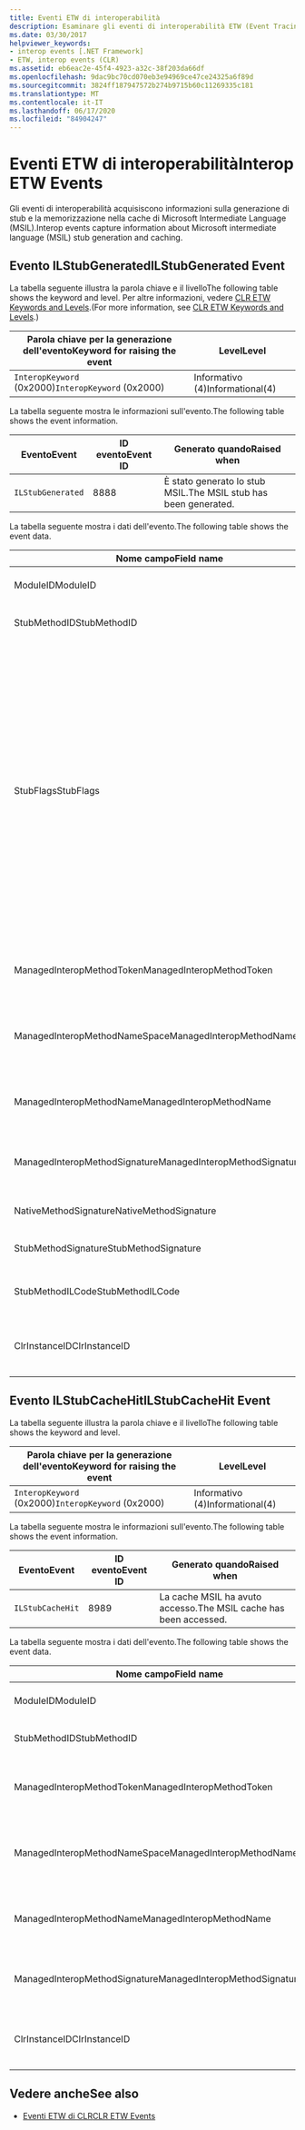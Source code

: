```yaml
---
title: Eventi ETW di interoperabilità
description: Esaminare gli eventi di interoperabilità ETW (Event Tracing for Windows), che acquisiscono informazioni sulla generazione di stub Microsoft Intermediate Language (MSIL) & la memorizzazione nella cache in .NET.
ms.date: 03/30/2017
helpviewer_keywords:
- interop events [.NET Framework]
- ETW, interop events (CLR)
ms.assetid: eb6eac2e-45f4-4923-a32c-38f203da66df
ms.openlocfilehash: 9dac9bc70cd070eb3e94969ce47ce24325a6f89d
ms.sourcegitcommit: 3824ff187947572b274b9715b60c11269335c181
ms.translationtype: MT
ms.contentlocale: it-IT
ms.lasthandoff: 06/17/2020
ms.locfileid: "84904247"
---
```

# <a name="interop-etw-events"></a><span data-ttu-id="4fea3-103">Eventi ETW di interoperabilità</span><span class="sxs-lookup"><span data-stu-id="4fea3-103">Interop ETW Events</span></span>
<span data-ttu-id="4fea3-104">Gli eventi di interoperabilità acquisiscono informazioni sulla generazione di stub e la memorizzazione nella cache di Microsoft Intermediate Language (MSIL).</span><span class="sxs-lookup"><span data-stu-id="4fea3-104">Interop events capture information about Microsoft intermediate language (MSIL) stub generation and caching.</span></span>  

## <a name="ilstubgenerated-event"></a><span data-ttu-id="4fea3-105">Evento ILStubGenerated</span><span class="sxs-lookup"><span data-stu-id="4fea3-105">ILStubGenerated Event</span></span>

<span data-ttu-id="4fea3-106">La tabella seguente illustra la parola chiave e il livello</span><span class="sxs-lookup"><span data-stu-id="4fea3-106">The following table shows the keyword and level.</span></span> <span data-ttu-id="4fea3-107">Per altre informazioni, vedere [CLR ETW Keywords and Levels](clr-etw-keywords-and-levels.md).</span><span class="sxs-lookup"><span data-stu-id="4fea3-107">(For more information, see [CLR ETW Keywords and Levels](clr-etw-keywords-and-levels.md).)</span></span>  
  
|<span data-ttu-id="4fea3-108">Parola chiave per la generazione dell'evento</span><span class="sxs-lookup"><span data-stu-id="4fea3-108">Keyword for raising the event</span></span>|<span data-ttu-id="4fea3-109">Level</span><span class="sxs-lookup"><span data-stu-id="4fea3-109">Level</span></span>|  
|-----------------------------------|-----------|  
|<span data-ttu-id="4fea3-110">`InteropKeyword` (0x2000)</span><span class="sxs-lookup"><span data-stu-id="4fea3-110">`InteropKeyword` (0x2000)</span></span>|<span data-ttu-id="4fea3-111">Informativo (4)</span><span class="sxs-lookup"><span data-stu-id="4fea3-111">Informational(4)</span></span>|  
  
 <span data-ttu-id="4fea3-112">La tabella seguente mostra le informazioni sull'evento.</span><span class="sxs-lookup"><span data-stu-id="4fea3-112">The following table shows the event information.</span></span>  
  
|<span data-ttu-id="4fea3-113">Evento</span><span class="sxs-lookup"><span data-stu-id="4fea3-113">Event</span></span>|<span data-ttu-id="4fea3-114">ID evento</span><span class="sxs-lookup"><span data-stu-id="4fea3-114">Event ID</span></span>|<span data-ttu-id="4fea3-115">Generato quando</span><span class="sxs-lookup"><span data-stu-id="4fea3-115">Raised when</span></span>|  
|-----------|--------------|-----------------|  
|`ILStubGenerated`|<span data-ttu-id="4fea3-116">88</span><span class="sxs-lookup"><span data-stu-id="4fea3-116">88</span></span>|<span data-ttu-id="4fea3-117">È stato generato lo stub MSIL.</span><span class="sxs-lookup"><span data-stu-id="4fea3-117">The MSIL stub has been generated.</span></span>|  
  
 <span data-ttu-id="4fea3-118">La tabella seguente mostra i dati dell'evento.</span><span class="sxs-lookup"><span data-stu-id="4fea3-118">The following table shows the event data.</span></span>  
  
|<span data-ttu-id="4fea3-119">Nome campo</span><span class="sxs-lookup"><span data-stu-id="4fea3-119">Field name</span></span>|<span data-ttu-id="4fea3-120">Tipo di dati</span><span class="sxs-lookup"><span data-stu-id="4fea3-120">Data type</span></span>|<span data-ttu-id="4fea3-121">Descrizione</span><span class="sxs-lookup"><span data-stu-id="4fea3-121">Description</span></span>|  
|----------------|---------------|-----------------|  
|<span data-ttu-id="4fea3-122">ModuleID</span><span class="sxs-lookup"><span data-stu-id="4fea3-122">ModuleID</span></span>|<span data-ttu-id="4fea3-123">win:UInt16</span><span class="sxs-lookup"><span data-stu-id="4fea3-123">win:UInt16</span></span>|<span data-ttu-id="4fea3-124">Identificatore del modulo.</span><span class="sxs-lookup"><span data-stu-id="4fea3-124">The module identifier.</span></span>|  
|<span data-ttu-id="4fea3-125">StubMethodID</span><span class="sxs-lookup"><span data-stu-id="4fea3-125">StubMethodID</span></span>|<span data-ttu-id="4fea3-126">win:UInt64</span><span class="sxs-lookup"><span data-stu-id="4fea3-126">win:UInt64</span></span>|<span data-ttu-id="4fea3-127">L’identificatore del metodo stub.</span><span class="sxs-lookup"><span data-stu-id="4fea3-127">The stub method identifier.</span></span>|  
|<span data-ttu-id="4fea3-128">StubFlags</span><span class="sxs-lookup"><span data-stu-id="4fea3-128">StubFlags</span></span>|<span data-ttu-id="4fea3-129">win:UInt64</span><span class="sxs-lookup"><span data-stu-id="4fea3-129">win:UInt64</span></span>|<span data-ttu-id="4fea3-130">Flag per lo stub:</span><span class="sxs-lookup"><span data-stu-id="4fea3-130">The flags for the stub:</span></span><br /><br /> <span data-ttu-id="4fea3-131">0x1 - Interoperabilità inversa.</span><span class="sxs-lookup"><span data-stu-id="4fea3-131">0x1 - Reverse interop.</span></span><br /><br /> <span data-ttu-id="4fea3-132">0x2 - interoperabilità COM.</span><span class="sxs-lookup"><span data-stu-id="4fea3-132">0x2 - COM interop.</span></span><br /><br /> <span data-ttu-id="4fea3-133">0x4 - stub generato da NGen.exe.</span><span class="sxs-lookup"><span data-stu-id="4fea3-133">0x4 - Stub generated by NGen.exe.</span></span><br /><br /> <span data-ttu-id="4fea3-134">0x8 - Delegato.</span><span class="sxs-lookup"><span data-stu-id="4fea3-134">0x8 - Delegate.</span></span><br /><br /> <span data-ttu-id="4fea3-135">0x10-argomento della variabile.</span><span class="sxs-lookup"><span data-stu-id="4fea3-135">0x10 - Variable argument.</span></span><br /><br /> <span data-ttu-id="4fea3-136">0x20 - Computer chiamato non gestito.</span><span class="sxs-lookup"><span data-stu-id="4fea3-136">0x20 - Unmanaged callee.</span></span>|  
|<span data-ttu-id="4fea3-137">ManagedInteropMethodToken</span><span class="sxs-lookup"><span data-stu-id="4fea3-137">ManagedInteropMethodToken</span></span>|<span data-ttu-id="4fea3-138">win:UInt32</span><span class="sxs-lookup"><span data-stu-id="4fea3-138">win:UInt32</span></span>|<span data-ttu-id="4fea3-139">Il token per il metodo di interoperabilità gestito.</span><span class="sxs-lookup"><span data-stu-id="4fea3-139">The token for the managed interop method.</span></span>|  
|<span data-ttu-id="4fea3-140">ManagedInteropMethodNameSpace</span><span class="sxs-lookup"><span data-stu-id="4fea3-140">ManagedInteropMethodNameSpace</span></span>|<span data-ttu-id="4fea3-141">win:UnicodeString</span><span class="sxs-lookup"><span data-stu-id="4fea3-141">win:UnicodeString</span></span>|<span data-ttu-id="4fea3-142">Lo spazio dei nomi per il metodo di interoperabilità gestito.</span><span class="sxs-lookup"><span data-stu-id="4fea3-142">The namespace of the managed interop method.</span></span>|  
|<span data-ttu-id="4fea3-143">ManagedInteropMethodName</span><span class="sxs-lookup"><span data-stu-id="4fea3-143">ManagedInteropMethodName</span></span>|<span data-ttu-id="4fea3-144">win:UnicodeString</span><span class="sxs-lookup"><span data-stu-id="4fea3-144">win:UnicodeString</span></span>|<span data-ttu-id="4fea3-145">Il nome per il metodo di interoperabilità gestito.</span><span class="sxs-lookup"><span data-stu-id="4fea3-145">The name of the managed interop method.</span></span>|  
|<span data-ttu-id="4fea3-146">ManagedInteropMethodSignature</span><span class="sxs-lookup"><span data-stu-id="4fea3-146">ManagedInteropMethodSignature</span></span>|<span data-ttu-id="4fea3-147">win:UnicodeString</span><span class="sxs-lookup"><span data-stu-id="4fea3-147">win:UnicodeString</span></span>|<span data-ttu-id="4fea3-148">La firma per il metodo di interoperabilità gestito.</span><span class="sxs-lookup"><span data-stu-id="4fea3-148">The signature of the managed interop method.</span></span>|  
|<span data-ttu-id="4fea3-149">NativeMethodSignature</span><span class="sxs-lookup"><span data-stu-id="4fea3-149">NativeMethodSignature</span></span>|<span data-ttu-id="4fea3-150">win:UnicodeString</span><span class="sxs-lookup"><span data-stu-id="4fea3-150">win:UnicodeString</span></span>|<span data-ttu-id="4fea3-151">La firma del metodo nativo.</span><span class="sxs-lookup"><span data-stu-id="4fea3-151">The native method signature.</span></span>|  
|<span data-ttu-id="4fea3-152">StubMethodSignature</span><span class="sxs-lookup"><span data-stu-id="4fea3-152">StubMethodSignature</span></span>|<span data-ttu-id="4fea3-153">win:UnicodeString</span><span class="sxs-lookup"><span data-stu-id="4fea3-153">win:UnicodeString</span></span>|<span data-ttu-id="4fea3-154">La firma del metodo stub.</span><span class="sxs-lookup"><span data-stu-id="4fea3-154">The stub method signature.</span></span>|  
|<span data-ttu-id="4fea3-155">StubMethodILCode</span><span class="sxs-lookup"><span data-stu-id="4fea3-155">StubMethodILCode</span></span>|<span data-ttu-id="4fea3-156">win:UnicodeString</span><span class="sxs-lookup"><span data-stu-id="4fea3-156">win:UnicodeString</span></span>|<span data-ttu-id="4fea3-157">Il codice MSIL per il metodo stub.</span><span class="sxs-lookup"><span data-stu-id="4fea3-157">The MSIL code for the stub method.</span></span>|  
|<span data-ttu-id="4fea3-158">ClrInstanceID</span><span class="sxs-lookup"><span data-stu-id="4fea3-158">ClrInstanceID</span></span>|<span data-ttu-id="4fea3-159">win:UInt16</span><span class="sxs-lookup"><span data-stu-id="4fea3-159">win:UInt16</span></span>|<span data-ttu-id="4fea3-160">ID univoco per l'istanza di CLR o CoreCLR.</span><span class="sxs-lookup"><span data-stu-id="4fea3-160">Unique ID for the instance of CLR or CoreCLR.</span></span>|  
  
## <a name="ilstubcachehit-event"></a><span data-ttu-id="4fea3-161">Evento ILStubCacheHit</span><span class="sxs-lookup"><span data-stu-id="4fea3-161">ILStubCacheHit Event</span></span>  

<span data-ttu-id="4fea3-162">La tabella seguente illustra la parola chiave e il livello</span><span class="sxs-lookup"><span data-stu-id="4fea3-162">The following table shows the keyword and level.</span></span>  
  
|<span data-ttu-id="4fea3-163">Parola chiave per la generazione dell'evento</span><span class="sxs-lookup"><span data-stu-id="4fea3-163">Keyword for raising the event</span></span>|<span data-ttu-id="4fea3-164">Level</span><span class="sxs-lookup"><span data-stu-id="4fea3-164">Level</span></span>|  
|-----------------------------------|-----------|  
|<span data-ttu-id="4fea3-165">`InteropKeyword` (0x2000)</span><span class="sxs-lookup"><span data-stu-id="4fea3-165">`InteropKeyword` (0x2000)</span></span>|<span data-ttu-id="4fea3-166">Informativo (4)</span><span class="sxs-lookup"><span data-stu-id="4fea3-166">Informational(4)</span></span>|  
  
 <span data-ttu-id="4fea3-167">La tabella seguente mostra le informazioni sull'evento.</span><span class="sxs-lookup"><span data-stu-id="4fea3-167">The following table shows the event information.</span></span>  
  
|<span data-ttu-id="4fea3-168">Evento</span><span class="sxs-lookup"><span data-stu-id="4fea3-168">Event</span></span>|<span data-ttu-id="4fea3-169">ID evento</span><span class="sxs-lookup"><span data-stu-id="4fea3-169">Event ID</span></span>|<span data-ttu-id="4fea3-170">Generato quando</span><span class="sxs-lookup"><span data-stu-id="4fea3-170">Raised when</span></span>|  
|-----------|--------------|-----------------|  
|`ILStubCacheHit`|<span data-ttu-id="4fea3-171">89</span><span class="sxs-lookup"><span data-stu-id="4fea3-171">89</span></span>|<span data-ttu-id="4fea3-172">La cache MSIL ha avuto accesso.</span><span class="sxs-lookup"><span data-stu-id="4fea3-172">The MSIL cache has been accessed.</span></span>|  
  
 <span data-ttu-id="4fea3-173">La tabella seguente mostra i dati dell'evento.</span><span class="sxs-lookup"><span data-stu-id="4fea3-173">The following table shows the event data.</span></span>  
  
|<span data-ttu-id="4fea3-174">Nome campo</span><span class="sxs-lookup"><span data-stu-id="4fea3-174">Field name</span></span>|<span data-ttu-id="4fea3-175">Tipo di dati</span><span class="sxs-lookup"><span data-stu-id="4fea3-175">Data type</span></span>|<span data-ttu-id="4fea3-176">Descrizione</span><span class="sxs-lookup"><span data-stu-id="4fea3-176">Description</span></span>|  
|----------------|---------------|-----------------|  
|<span data-ttu-id="4fea3-177">ModuleID</span><span class="sxs-lookup"><span data-stu-id="4fea3-177">ModuleID</span></span>|<span data-ttu-id="4fea3-178">win:UInt16</span><span class="sxs-lookup"><span data-stu-id="4fea3-178">win:UInt16</span></span>|<span data-ttu-id="4fea3-179">Identificatore del modulo.</span><span class="sxs-lookup"><span data-stu-id="4fea3-179">The module identifier.</span></span>|  
|<span data-ttu-id="4fea3-180">StubMethodID</span><span class="sxs-lookup"><span data-stu-id="4fea3-180">StubMethodID</span></span>|<span data-ttu-id="4fea3-181">win:UInt64</span><span class="sxs-lookup"><span data-stu-id="4fea3-181">win:UInt64</span></span>|<span data-ttu-id="4fea3-182">L’identificatore del metodo stub.</span><span class="sxs-lookup"><span data-stu-id="4fea3-182">The stub method identifier.</span></span>|  
|<span data-ttu-id="4fea3-183">ManagedInteropMethodToken</span><span class="sxs-lookup"><span data-stu-id="4fea3-183">ManagedInteropMethodToken</span></span>|<span data-ttu-id="4fea3-184">win:UInt32</span><span class="sxs-lookup"><span data-stu-id="4fea3-184">win:UInt32</span></span>|<span data-ttu-id="4fea3-185">Il token per il metodo di interoperabilità gestito.</span><span class="sxs-lookup"><span data-stu-id="4fea3-185">The token for the managed interop method.</span></span>|  
|<span data-ttu-id="4fea3-186">ManagedInteropMethodNameSpace</span><span class="sxs-lookup"><span data-stu-id="4fea3-186">ManagedInteropMethodNameSpace</span></span>|<span data-ttu-id="4fea3-187">win:UnicodeString</span><span class="sxs-lookup"><span data-stu-id="4fea3-187">win:UnicodeString</span></span>|<span data-ttu-id="4fea3-188">Lo spazio dei nomi per il metodo di interoperabilità gestito.</span><span class="sxs-lookup"><span data-stu-id="4fea3-188">The namespace of the managed interop method.</span></span>|  
|<span data-ttu-id="4fea3-189">ManagedInteropMethodName</span><span class="sxs-lookup"><span data-stu-id="4fea3-189">ManagedInteropMethodName</span></span>|<span data-ttu-id="4fea3-190">win:UnicodeString</span><span class="sxs-lookup"><span data-stu-id="4fea3-190">win:UnicodeString</span></span>|<span data-ttu-id="4fea3-191">Il nome per il metodo di interoperabilità gestito.</span><span class="sxs-lookup"><span data-stu-id="4fea3-191">The name of the managed interop method.</span></span>|  
|<span data-ttu-id="4fea3-192">ManagedInteropMethodSignature</span><span class="sxs-lookup"><span data-stu-id="4fea3-192">ManagedInteropMethodSignature</span></span>|<span data-ttu-id="4fea3-193">win:UnicodeString</span><span class="sxs-lookup"><span data-stu-id="4fea3-193">win:UnicodeString</span></span>|<span data-ttu-id="4fea3-194">La firma per il metodo di interoperabilità gestito.</span><span class="sxs-lookup"><span data-stu-id="4fea3-194">The signature of the managed interop method.</span></span>|  
|<span data-ttu-id="4fea3-195">ClrInstanceID</span><span class="sxs-lookup"><span data-stu-id="4fea3-195">ClrInstanceID</span></span>|<span data-ttu-id="4fea3-196">win:UInt16</span><span class="sxs-lookup"><span data-stu-id="4fea3-196">win:UInt16</span></span>|<span data-ttu-id="4fea3-197">ID univoco per l'istanza di CLR o CoreCLR.</span><span class="sxs-lookup"><span data-stu-id="4fea3-197">Unique ID for the instance of CLR or CoreCLR.</span></span>|  
  
## <a name="see-also"></a><span data-ttu-id="4fea3-198">Vedere anche</span><span class="sxs-lookup"><span data-stu-id="4fea3-198">See also</span></span>

- [<span data-ttu-id="4fea3-199">Eventi ETW di CLR</span><span class="sxs-lookup"><span data-stu-id="4fea3-199">CLR ETW Events</span></span>](clr-etw-events.md)
